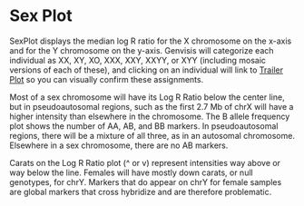 # Sex Plot

SexPlot displays the median log R ratio for the X chromosome on the x-axis and for the Y chromosome on the y-axis. Genvisis will categorize each individual as XX, XY, XO, XXX, XXY, XXYY, or XYY (including mosaic versions of each of these), and clicking on an individual will link to [Trailer Plot](../#/documentation/VisualizeWorkflowResults--trailer-plot) so you can visually confirm these assignments.

Most of a sex chromosome will have its Log R Ratio below the center line, but in pseudoautosomal regions, such as the first 2.7 Mb of chrX will have a higher intensity than elsewhere in the chromosome. The B allele frequency plot shows the number of AA, AB, and BB markers. In pseudoautosomal regions, there will be a mixture of all three, as in an autosomal chromosome. Elsewhere in a sex chromosome, there are no AB markers.

Carats on the Log R Ratio plot (^ or v) represent intensities way above or way below the line. Females will have mostly down carats, or null genotypes, for chrY. Markers that do appear on chrY for female samples are global markers that cross hybridize and are therefore problematic.